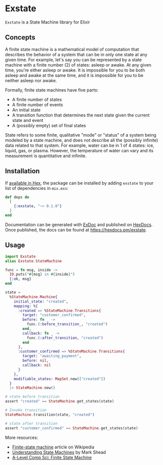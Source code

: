 # Exstate
`Exstate` is a State Machine library for Elixir

##  Concepts
A finite state machine is a mathematical model of computation that describes the behavior of a system that can be in only one state at any given time. For example, let's say you can be represented by a state machine with a finite number (2) of states: asleep or awake. At any given time, you're either asleep or awake. It is impossible for you to be both asleep and awake at the same time, and it is impossible for you to be neither asleep nor awake.

Formally, finite state machines have five parts:
- A finite number of states
- A finite number of events
- An initial state
- A transition function that determines the next state given the current state and event
- A (possibly empty) set of final states

State refers to some finite, qualitative "mode" or "status" of a system being modeled by a state machine, and does not describe all the (possibly infinite) data related to that system. For example, water can be in 1 of 4 states: ice, liquid, gas, or plasma. However, the temperature of water can vary and its measurement is quantitative and infinite.

## Installation

If [available in Hex](https://hex.pm/docs/publish), the package can be installed
by adding `exstate` to your list of dependencies in `mix.exs`:

```elixir
def deps do
  [
    {:exstate, "~> 0.1.0"}
  ]
end
```

Documentation can be generated with [ExDoc](https://github.com/elixir-lang/ex_doc)
and published on [HexDocs](https://hexdocs.pm). Once published, the docs can
be found at <https://hexdocs.pm/exstate>.

## Usage
```elixir
import Exstate
alias Exstate.StateMachine

func = fn msg, inside ->
  IO.puts("#{msg} in #{inside}")
  {:ok, msg}
end

state =
  %StateMachine.Machine{
    initial_state: "created",
    mapping: %{
      :created => %StateMachine.Transitions{
        target: "customer_confirmed",
        before: fn _ ->
          func.(:before_transition_, "created")
        end,
        callback: fn _ ->
          func.(:after_transition, "created")
        end
      },
      :customer_confirmed => %StateMachine.Transitions{
        target: "awaiting_payment",
        before: nil,
        callback: nil
      }
    },
    modifiable_states: MapSet.new(["created"])
  }
  |> StateMachine.new()

# state before transition
assert "created" == StateMachine.get_states(state)

# Invoke transition
StateMachine.transition(state, "created")

# state after transition
assert "customer_confirmed" == StateMachine.get_states(state)
```

More resources:
- [Finite-state machine](https://en.wikipedia.org/wiki/Finite-state_machine) article on Wikipedia
- [Understanding State Machines](https://www.freecodecamp.org/news/state-machines-basics-of-computer-science-d42855debc66/) by Mark Shead
- [A-Level Comp Sci: Finite State Machine](https://www.youtube.com/watch?v=4rNYAvsSkwk)